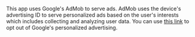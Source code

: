 This app uses Google's AdMob to serve ads. AdMob uses the device's advertising ID to serve personalized ads based on the user's interests which includes collecting and analyzing user data. You can use [this link](https://adssettings.google.com/u/0/authenticated) to opt out of Google's personalized advertising.